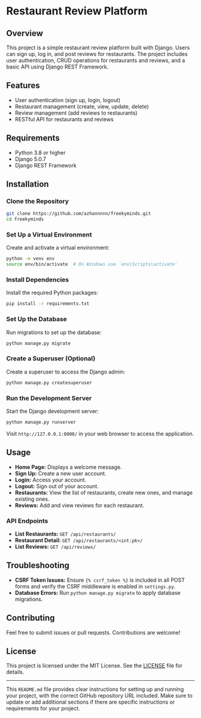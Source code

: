 # Restaurant Review Platform

## Overview

This project is a simple restaurant review platform built with Django. Users can sign up, log in, and post reviews for restaurants. The project includes user authentication, CRUD operations for restaurants and reviews, and a basic API using Django REST Framework.

## Features

- User authentication (sign up, login, logout)
- Restaurant management (create, view, update, delete)
- Review management (add reviews to restaurants)
- RESTful API for restaurants and reviews

## Requirements

- Python 3.8 or higher
- Django 5.0.7
- Django REST Framework

## Installation

### Clone the Repository

```bash
git clone https://github.com/azhannnnn/freekyminds.git
cd freekyminds
```

### Set Up a Virtual Environment

Create and activate a virtual environment:

```bash
python -m venv env
source env/bin/activate  # On Windows use `env\Scripts\activate`
```

### Install Dependencies

Install the required Python packages:

```bash
pip install -r requirements.txt
```

### Set Up the Database

Run migrations to set up the database:

```bash
python manage.py migrate
```

### Create a Superuser (Optional)

Create a superuser to access the Django admin:

```bash
python manage.py createsuperuser
```

### Run the Development Server

Start the Django development server:

```bash
python manage.py runserver
```

Visit `http://127.0.0.1:8000/` in your web browser to access the application.

## Usage

- **Home Page:** Displays a welcome message.
- **Sign Up:** Create a new user account.
- **Login:** Access your account.
- **Logout:** Sign out of your account.
- **Restaurants:** View the list of restaurants, create new ones, and manage existing ones.
- **Reviews:** Add and view reviews for each restaurant.

### API Endpoints

- **List Restaurants:** `GET /api/restaurants/`
- **Restaurant Detail:** `GET /api/restaurants/<int:pk>/`
- **List Reviews:** `GET /api/reviews/`

## Troubleshooting

- **CSRF Token Issues:** Ensure `{% csrf_token %}` is included in all POST forms and verify the CSRF middleware is enabled in `settings.py`.
- **Database Errors:** Run `python manage.py migrate` to apply database migrations.

## Contributing

Feel free to submit issues or pull requests. Contributions are welcome!

## License

This project is licensed under the MIT License. See the [LICENSE](LICENSE) file for details.

---

This `README.md` file provides clear instructions for setting up and running your project, with the correct GitHub repository URL included. Make sure to update or add additional sections if there are specific instructions or requirements for your project.